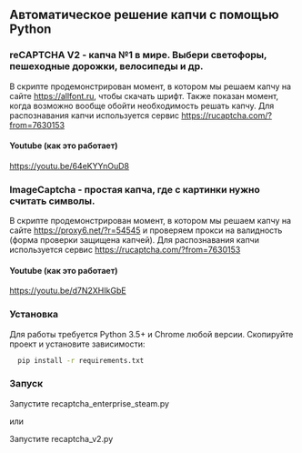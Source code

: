 

## Автоматическое решение капчи с помощью Python

### reCAPTCHA V2 - капча №1 в мире. Выбери светофоры, пешеходные дорожки, велосипеды и др. 

В скрипте продемонстрирован момент, в котором мы решаем капчу на сайте https://allfont.ru, чтобы скачать шрифт. Также показан момент, когда возможно вообще обойти необходимость решать капчу.
Для распознавания капчи используется сервис https://rucaptcha.com/?from=7630153

#### Youtube (как это работает)

https://youtu.be/64eKYYnOuD8

### ImageCaptcha - простая капча, где с картинки нужно считать символы. 

В скрипте продемонстрирован момент, в котором мы решаем капчу на сайте https://proxy6.net/?r=54545 и проверяем прокси на валидность (форма проверки защищена капчей).
Для распознавания капчи используется сервис https://rucaptcha.com/?from=7630153

#### Youtube (как это работает)

https://youtu.be/d7N2XHIkGbE

### Установка

Для работы требуется Python 3.5+ и Chrome любой версии. Скопируйте проект и установите зависимости:

```bash
  pip install -r requirements.txt
```

### Запуск

Запустите recaptcha_enterprise_steam.py

или

Запустите recaptcha_v2.py




